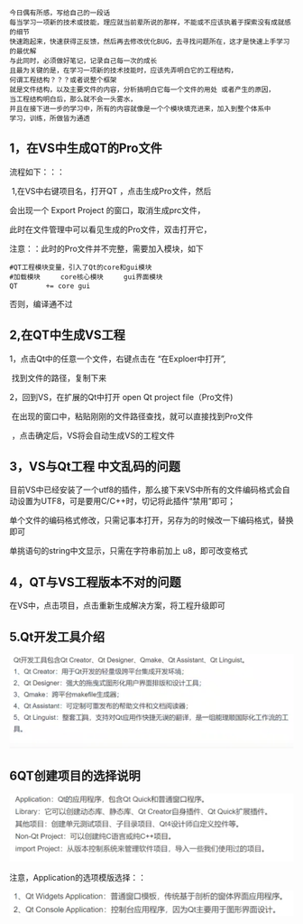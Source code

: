 ```
今日偶有所感，写给自己的一段话
每当学习一项新的技术或技能，理应就当前辈所说的那样，不能或不应该执着于探索没有成就感的细节
快速跑起来，快速获得正反馈，然后再去修改优化BUG，去寻找问题所在，这才是快速上手学习的最优解
与此同时，必须做好笔记，记录自己每一次的成长
且最为关键的是，在学习一项新的技术技能时，应该先弄明白它的工程结构，
何谓工程结构？？？或者说整个框架
就是文件结构，以及主要文件的内容，分析搞明白它每一个文件的用处 或者产生的原因，
当工程结构明白后，那么就不会一头雾水，
并且在接下进一步的学习中，所有的内容就像是一个个模块填充进来，加入到整个体系中
学习，训练，所做皆为通透
```



## 1，在VS中生成QT的Pro文件

流程如下：：：

​	1,在VS中右键项目名，打开QT ，点击生成Pro文件，然后

会出现一个 Export Project 的窗口，取消生成prc文件，

此时在文件管理中可以看见生成的Pro文件，双击打开它，

注意：：此时的Pro文件并不完整，需要加入模块，如下

```
#QT工程模块变量，引入了Qt的core和gui模块
#加载模块     core核心模块     gui界面模块
QT       += core gui
```

否则，编译通不过





## 2,在QT中生成VS工程

1，点击Qt中的任意一个文件，右键点击在 “在Exploer中打开”,

​	找到文件的路径，复制下来

2，回到VS，在扩展的Qt中打开 open   Qt project file（Pro文件)

​	在出现的窗口中，粘贴刚刚的文件路径查找，就可以直接找到Pro文件

​	，点击确定后，VS将会自动生成VS的工程文件



## 3，VS与Qt工程  中文乱码的问题

目前VS中已经安装了一个utf8的插件，那么接下来VS中所有的文件编码格式会自动设置为UTF8，可是要用C/C++时，切记将此插件“禁用”即可；

单个文件的编码格式修改，只需记事本打开，另存为的时候改一下编码格式，替换即可

单挑语句的string中文显示，只需在字符串前加上 u8，即可改变格式



## 4，QT与VS工程版本不对的问题

在VS中，点击项目，点击重新生成解决方案，将工程升级即可



## 5.Qt开发工具介绍

![image-20230525203201477](typora-user-images\image-20230525203201477.png)





## 6QT创建项目的选择说明

![image-20230526124038621](typora-user-images\image-20230526124038621.png)



注意，Application的选项模版选择：：

![image-20230526124305732](typora-user-images\image-20230526124305732.png)



